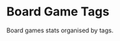# Board Game Tags

Board games stats organised by tags.

<ClientOnly>
<BoardGameTagBrowser />
</ClientOnly>
